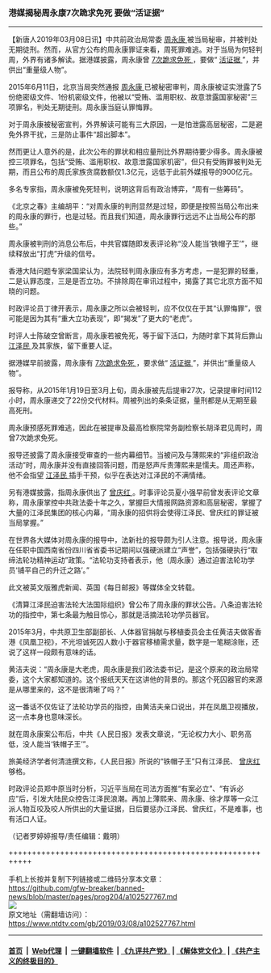 ### 港媒揭秘周永康7次跪求免死 要做“活证据”
------------------------

<div class="post_content" itemprop="articleBody">
 <p>
  【新唐人2019年03月08日讯】中共前政治局常委
  <a href="https://www.ntdtv.com/gb/周永康.htm">
   周永康
  </a>
  被当局秘审，并被判处无期徒刑。然而，从官方公布的周永康罪证来看，周死罪难逃。对于当局为何轻判周，外界有诸多解读。据港媒披露，周永康曾
  <a href="https://www.ntdtv.com/gb/7次跪求免死.htm">
   7次跪求免死
  </a>
  ，要做“
  <a href="https://www.ntdtv.com/gb/活证据.htm">
   活证据
  </a>
  ”，并供出“重量级人物”。
 </p>
 <p>
  2015年6月11日，北京当局突然通报
  <a href="https://www.ntdtv.com/gb/周永康.htm">
   周永康
  </a>
  已被秘密审判，周永康被证实泄露了5份绝密级文件、1份机密级文件，他被以“受贿、滥用职权、故意泄露国家秘密”三项罪名，判处无期徒刑。周永康当庭认罪悔罪。
 </p>
 <p>
  对于周永康被秘密宣判，外界解读可能有三大原因，一是怕泄露高层秘密，二是避免外界干扰，三是防止事件“超出脚本”。
 </p>
 <p>
  然而更让人意外的是，此次公布的罪状和相应量刑比外界期待要少得多。周永康被控三项罪名，包括“受贿、滥用职权、故意泄露国家机密”，但只有受贿罪被判处无期，而且公布的周氏家族贪腐数额仅1.3亿元，远低于此前外媒报导的900亿元。
 </p>
 <p>
  多名专家指，周永康被免死轻判，说明这背后有政治博弈，“周有一些筹码”。
 </p>
 <p>
  《北京之春》主编胡平：“对周永康的判刑显然是过轻，即便是按照当局公布出来的周永康的罪行，也是过轻。而且我们知道，周永康罪行远远不止当局公布的那些。”
 </p>
 <p>
  周永康被判刑的消息公布后，中共官媒随即发表评论称“没人能当‘铁帽子王’”，继续释放出“打虎”升级的信号。
 </p>
 <p>
  香港大陆问题专家梁国梁认为，法院轻判周永康应有多方考虑，一是犯罪的轻重，二是认罪态度，三是是否立功。不排除周在审讯过程中，揭露了其它北京方面不知晓的问题。
 </p>
 <p>
  时政评论员丁律开表示，周永康之所以会被轻判，应不仅仅在于其“认罪悔罪”，很可能是因为其有“重大立功表现”，即“揭发”了更大的“老虎”。
 </p>
 <p>
  时评人士陈破空曾断言，周永康若被免死，等于留下活口，为随时拿下其背后靠山
  <a href="https://www.ntdtv.com/gb/江泽民.htm">
   江泽民
  </a>
  及其家族，留下重要人证。
 </p>
 <p>
  据港媒早前披露，周永康有
  <a href="https://www.ntdtv.com/gb/7次跪求免死.htm">
   7次跪求免死
  </a>
  ，要求做“
  <a href="https://www.ntdtv.com/gb/活证据.htm">
   活证据
  </a>
  ”，并供出“重量级人物”。
 </p>
 <p>
  报导称，从2015年1月19日至3月上旬，周永康被先后提审27次，记录提审时间112小时，周永康递交了22份交代材料。周被列出的条条证据，量刑都是从无期至最高死刑。
 </p>
 <p>
  周永康预感死罪难逃，因此在被提审及最高检察院常务副检察长胡泽君见周时，周曾7次跪求免死。
 </p>
 <p>
  报导还披露了周永康接受审查的一些内幕细节。当被问及与薄熙来的“非组织政治活动”时，周永康并没有直接回答问题，而是怒声斥责薄熙来是懦夫。周还声称，他不会指望
  <a href="https://www.ntdtv.com/gb/江泽民.htm">
   江泽民
  </a>
  插手干预，似乎在表达对江泽民的不满情绪。
 </p>
 <p>
  另有港媒披露，指周永康供出了
  <a href="https://www.ntdtv.com/gb/曾庆红.htm">
   曾庆红
  </a>
  。时事评论员夏小强早前曾发表评论文章称，周永康掌控中共政法委十年之久，掌握巨大情报网路资源和高层秘密，掌握了大量的江泽民集团的核心内幕，“周永康的招供将会使得江泽民、曾庆红的罪证被当局掌握。”
 </p>
 <p>
  在世界各大媒体对周永康的报导中，法新社的报导颇为引人注意。报导说，周永康在任职中国西南省份四川省省委书记期间以强硬派建立“声誉”，包括强硬执行“取缔法轮功精神运动”政策。“法轮功支持者表示，他（周永康）通过迫害法轮功学员‘铺平自己的升迁之路’。”
 </p>
 <p>
  此文被英文版雅虎新闻、英国《每日邮报》等媒体全文转载。
 </p>
 <p>
  《清算江泽民迫害法轮大法国际组织》曾公布了周永康的罪状公告。八条迫害法轮功的指控中，第七条最为触目惊心，那就是活摘法轮功学员器官。
 </p>
 <p>
  2015年3月，中共原卫生部副部长、人体器官捐献与移植委员会主任黄洁夫做客香港《凤凰卫视》，不光坦诚死囚人数小于器官移植需求量，数字是一笔糊涂账，还说了这样一段颇有意味的话。
 </p>
 <p>
  黄洁夫说：“周永康是大老虎，周永康是我们政法委书记，是这个原来的政治局常委，这个大家都知道的。这个报纸天天在这讲他的背景的。那这个死囚器官的来源是从哪里来的，这不是很清晰了吗？”
 </p>
 <p>
  这一番话不仅佐证了法轮功学员的指控，由黄洁夫亲口说出，并在凤凰卫视播放，这一点本身也意味深长。
 </p>
 <p>
  就在周永康案公布后，中共《人民日报》发表文章说，“无论权力大小、职务高低，没人能当‘铁帽子王’”。
 </p>
 <p>
  旅美经济学者何清涟撰文称，《人民日报》所说的“铁帽子王”只有江泽民、
  <a href="https://www.ntdtv.com/gb/曾庆红.htm">
   曾庆红
  </a>
  够格。
 </p>
 <p>
  时政评论员郑中原当时分析，习近平当局在司法方面推“有案必立”、“有诉必应”后，引发大陆民众控告江泽民浪潮。再加上薄熙来、周永康、徐才厚等一众江派人物互咬及咬人所供出的大量证据，日后要惩办江泽民、曾庆红，不是难事，也有活口人证。
 </p>
 <p>
  （记者罗婷婷报导/责任编辑：戴明）
 </p>
 <div class="single_ad">
 </div>
</div>

+++++++++++++++++++++++++++++++++++++++++++++++++++++++++++<br/><br/>
手机上长按并复制下列链接或二维码分享本文章：<br/>
https://github.com/gfw-breaker/banned-news/blob/master/pages/prog204/a102527767.md <br/>
<a href='https://github.com/gfw-breaker/banned-news/blob/master/pages/prog204/a102527767.md'><img src='https://github.com/gfw-breaker/banned-news/blob/master/pages/prog204/a102527767.md.png'/></a> <br/>
原文地址（需翻墙访问）：https://www.ntdtv.com/gb/2019/03/08/a102527767.html


------------------------
#### [首页](https://github.com/gfw-breaker/banned-news/blob/master/README.md) &nbsp;|&nbsp; [Web代理](https://github.com/labour-camp/helloworld) &nbsp;|&nbsp; [一键翻墙软件](https://github.com/gfw-breaker/nogfw/blob/master/README.md) &nbsp;| [《九评共产党》](https://github.com/gfw-breaker/9ping.md/blob/master/README.md#九评之一评共产党是什么) | [《解体党文化》](https://github.com/gfw-breaker/jtdwh.md/blob/master/README.md) | [《共产主义的终极目的》](https://github.com/gfw-breaker/gczydzjmd.md/blob/master/README.md)

